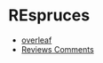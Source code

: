 # REspruces

- [overleaf](https://www.overleaf.com/project/5c5599cb37ef4b17767297fc)
- [Reviews Comments](https://github.com/timm/FFFT_Fastread-FFT_FSE18/blob/master/reviewers_comments.md)
